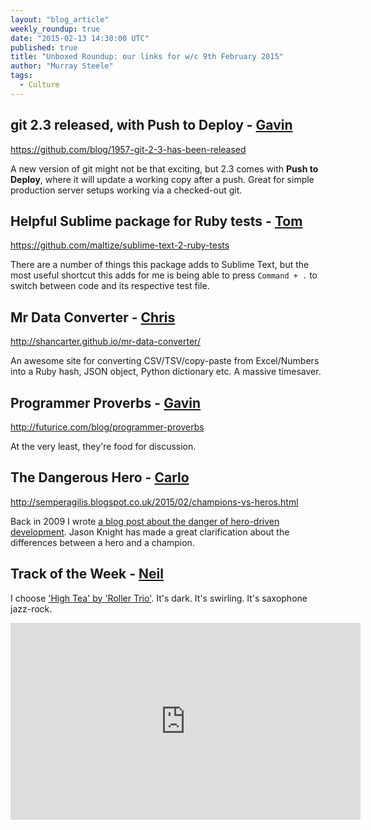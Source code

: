```yaml
---
layout: "blog_article"
weekly_roundup: true
date: "2015-02-13 14:30:00 UTC"
published: true
title: "Unboxed Roundup: our links for w/c 9th February 2015"
author: "Murray Steele"
tags:
  - Culture
---
```


## git 2.3 released, with Push to Deploy - [Gavin](http://www.unboxedconsulting.com/people/gavin-van-lelyveld)

https://github.com/blog/1957-git-2-3-has-been-released

A new version of git might not be that exciting, but 2.3 comes with **Push to Deploy**, where it will update a working copy after a push. Great for simple production server setups working via a checked-out git.

## Helpful Sublime package for Ruby tests - [Tom](http://www.unboxedconsulting.com/people/tom-sabin)

https://github.com/maltize/sublime-text-2-ruby-tests

There are a number of things this package adds to Sublime Text, but the most useful shortcut this adds for me is being able to press `Command + .` to switch between code and its respective test file.

## Mr Data Converter - [Chris](http://www.unboxedconsulting.com/people/chris-carter)

http://shancarter.github.io/mr-data-converter/

An awesome site for converting CSV/TSV/copy-paste from Excel/Numbers into a Ruby hash, JSON object, Python dictionary etc. A massive timesaver.

## Programmer Proverbs - [Gavin](http://www.unboxedconsluting.com/people/gavin-van-lelyveld)

http://futurice.com/blog/programmer-proverbs

At the very least, they're food for discussion.

## The Dangerous Hero - [Carlo](http://www.unboxedconsulting.com/people/carlo-kruger)

http://semperagilis.blogspot.co.uk/2015/02/champions-vs-heros.html

Back in 2009 I wrote [a blog post about the danger of hero-driven development](http://carlokruger.com/?p=35).  Jason Knight has made a great clarification about the differences between a hero and a champion.

## Track of the Week - [Neil](http://www.unboxedconsulting.com/people/neil-van-beinum)

I choose ['High Tea' by 'Roller Trio'](https://www.youtube.com/watch?v=I_IykuSDMng). It's dark. It's swirling. It's saxophone jazz-rock.

<iframe width="560" height="315" src="https://www.youtube.com/embed/I_IykuSDMng" frameborder="0" allowfullscreen></iframe>

